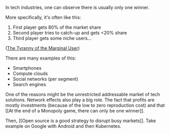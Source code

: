 In tech industries, one can observe there is usually only one winner.

More specifically, it's often like this:

1. First player gets 80% of the market share
2. Second player tries to catch-up and gets <20% share
3. Third player gets some niche users...

([The Tyranny of the Marginal User](https://nothinghuman.substack.com/p/the-tyranny-of-the-marginal-user))

There are many examples of this:
- Smartphones
- Compute clouds
- Social networks (per segment)
- Search engines

One of the reasons might be the unrestricted addressable market of tech solutions.
Network effects also play a big role.
The fact that profits are mostly investments (because of the low to zero reproduction cost) and that [[At the end of a Monopoly game, there can only be one winner]].

Then, [[Open source is a good strategy to disrupt busy markets]].
Take example on Google with Android and then Kubernetes.

